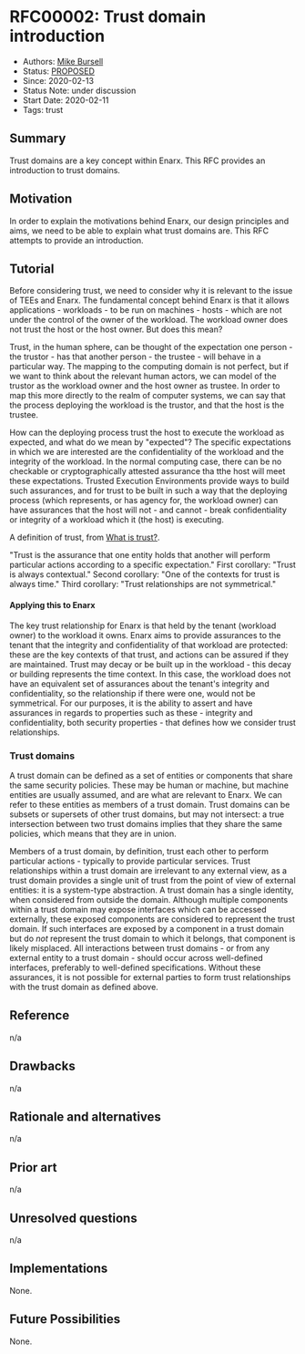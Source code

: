 # RFC00002: Trust domain introduction
- Authors: [Mike Bursell](mike@p2ptrust.org)
- Status: [PROPOSED](/README.md#proposed)
- Since: 2020-02-13
- Status Note: under discussion
- Start Date: 2020-02-11
- Tags: trust

## Summary

Trust domains are a key concept within Enarx.  This RFC provides an
introduction to trust domains.

## Motivation

In order to explain the motivations behind Enarx, our design principles
and aims, we need to be able to explain what trust domains are.  This RFC
attempts to provide an introduction.

## Tutorial

Before considering trust, we need to consider why it is relevant
to the issue of TEEs and Enarx.  The fundamental concept behind
Enarx is that it allows applications - workloads - to be run on
machines - hosts - which are not under the control of the owner
of the workload.  The workload owner does not trust the host or
the host owner.  But does this mean?

Trust, in the human sphere, can be thought of the expectation one
person - the trustor - has that another person - the trustee - will
behave in a particular way.  The mapping to the computing domain
is not perfect, but if we want to think about the relevant human
actors, we can model of the trustor as the workload owner
and the host owner as trustee.  In order to map this more directly
to the realm of computer systems, we can say that the process
deploying the workload is the trustor, and that the host is the
trustee.

How can the deploying process trust the host to execute the
workload as expected, and what do we mean by "expected"?  The
specific expectations in which we are interested are the
confidentiality of the workload and the integrity of the workload.
In the normal computing case, there can be no checkable or
cryptographically attested assurance tha tthe host will meet
these expectations.  Trusted Execution Environments provide
ways to build such assurances, and for trust to be built in such
a way that the deploying process (which represents, or has agency
for, the workload owner) can have assurances that the host will
not - and cannot - break confidentiality or integrity of a
workload which it (the host) is executing.

A definition of trust, from [What is trust?](http://aliceevebob.com/2017/05/09/what-is-trust-with-apologies-to-pontius-pilate/).

"Trust is the assurance that one entity holds that another will
perform particular actions according to a specific expectation."
First corollary: "Trust is always contextual."
Second corollary: "One of the contexts for trust is always time."
Third corollary: "Trust relationships are not symmetrical."

#### Applying this to Enarx
The key trust relationship for Enarx is that held by the tenant
(workload owner) to the workload it owns.  Enarx aims to provide assurances
to the tenant that the integrity and confidentiality of that workload are
protected: these are the key contexts of that trust, and actions can be
assured if they are maintained.  Trust may decay or be built up in the
workload - this decay or building represents the time context.  In this
case, the workload does not have an equivalent set of assurances about
the tenant's integrity and confidentiality, so the relationship if
there were one, would not be symmetrical.  For our purposes, it is
the ability to assert and have assurances in regards to properties such
as these - integrity and confidentiality, both security properties -
that defines how we consider trust relationships.

### Trust domains
A trust domain can be defined as a set of entities or components that
share the same security policies.  These may be human or machine, but
machine entities are usually assumed, and are what are relevant to Enarx.
We can refer to these entities as members of a trust domain.  Trust
domains can be subsets or supersets of other trust domains, but may not
intersect: a true intersection between two trust domains implies that
they share the same policies, which means that they are in union.

Members of a trust domain, by definition, trust each other to perform
particular actions - typically to provide particular services.  Trust
relationships within a trust domain are irrelevant to any external view,
as a trust domain provides a single unit of trust from the point of view
of external entities: it is a system-type abstraction.  A trust domain
has a single identity, when considered from outside the domain.
Although multiple components within a trust domain may expose
interfaces which can be accessed externally, these exposed components
are considered to represent the trust domain.  If such interfaces are
exposed by a component in a trust domain but do _not_ represent the
trust domain to which it belongs, that component is likely misplaced.
All interactions between trust domains - or from any external entity
to a trust domain - should occur across well-defined interfaces,
preferably to well-defined specifications.  Without these assurances,
it is not possible for external parties to form trust relationships
with the trust domain as defined above.


## Reference

n/a

## Drawbacks

n/a

## Rationale and alternatives

n/a

## Prior art

n/a

## Unresolved questions

n/a

## Implementations

None.

## Future Possibilities

None.
